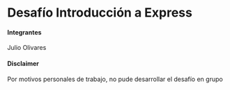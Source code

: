 # Desafío Introducción a Express

#### Integrantes
Julio Olivares

#### Disclaimer
Por motivos personales de trabajo, no pude desarrollar el desafío en grupo

